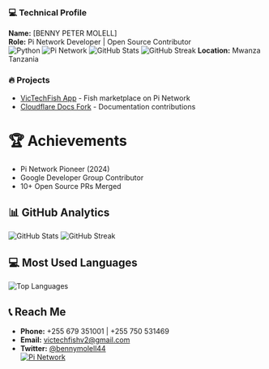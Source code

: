 ### 💻 Technical Profile
**Name:** [BENNY PETER MOLELL]  
**Role:** Pi Network Developer | Open Source Contributor  
![Python](https://img.shields.io/badge/Python-3776AB?logo=python&logoColor=white)
![Pi Network](https://img.shields.io/badge/Pi_Network-FF9900?logo=pi&logoColor=white)
![GitHub Stats](https://github-readme-stats.vercel.app/api?username=benniepeter&show_icons=true&theme=dark)
   ![GitHub Streak](https://streak-stats.demolab.com/?user=benniepeter&theme=dark)
**Location:** Mwanza Tanzania 

### 🔥 Projects
- [VicTechFish App](https://victechfish-v2.com) - Fish marketplace on Pi Network  
- [Cloudflare Docs Fork](https://github.com/benniepeter/cloudflare-docs) - Documentation contributions  

# 🏆 Achievements
- Pi Network Pioneer (2024)
- Google Developer Group Contributor
- 10+ Open Source PRs Merged

## 📊 GitHub Analytics
![GitHub Stats](https://github-readme-stats.vercel.app/api?username=benniepeter&show_icons=true&theme=dark)
![GitHub Streak](https://streak-stats.demolab.com/?user=benniepeter&theme=dark)
## 💻 Most Used Languages
![Top Languages](https://github-readme-stats.vercel.app/api/top-langs/?username=benniepeter&layout=compact&theme=dark&hide=html,css)
## 📞 Reach Me
- **Phone:** +255 679 351001 | +255 750 531469  
- **Email:** [victechfishv2@gmail.com](mailto:victechfishv2@gmail.com)  
- **Twitter:** [@bennymolell44](https://twitter.com/bennymolel144)  
[![Pi Network](https://img.shields.io/badge/Pi_Network-FF9900?logo=pi&logoColor=white)](https://minepi.com/benniepeter)
